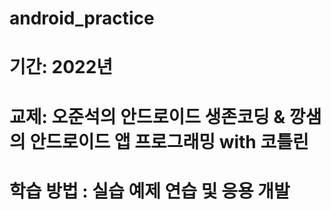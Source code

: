 # android_practice
# 기간: 2022년 

# 교제: 오준석의 안드로이드 생존코딩 & 깡샘의 안드로이드 앱 프로그래밍 with 코틀린

# 학습 방법 : 실습 예제 연습 및 응용 개발
